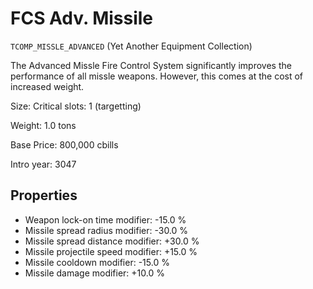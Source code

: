 # FCS Adv. Missile

`TCOMP_MISSLE_ADVANCED` (Yet Another Equipment Collection)

The Advanced Missle Fire Control System significantly improves the performance of all missle weapons. However, this comes at the cost of increased weight.

Size: Critical slots: 1 (targetting)

Weight: 1.0 tons

Base Price: 800,000 cbills

Intro year: 3047

## Properties
* Weapon lock-on time modifier: -15.0 %
* Missile spread radius modifier: -30.0 %
* Missile spread distance modifier: +30.0 %
* Missile projectile speed modifier: +15.0 %
* Missile cooldown modifier: -15.0 %
* Missile damage modifier: +10.0 %
